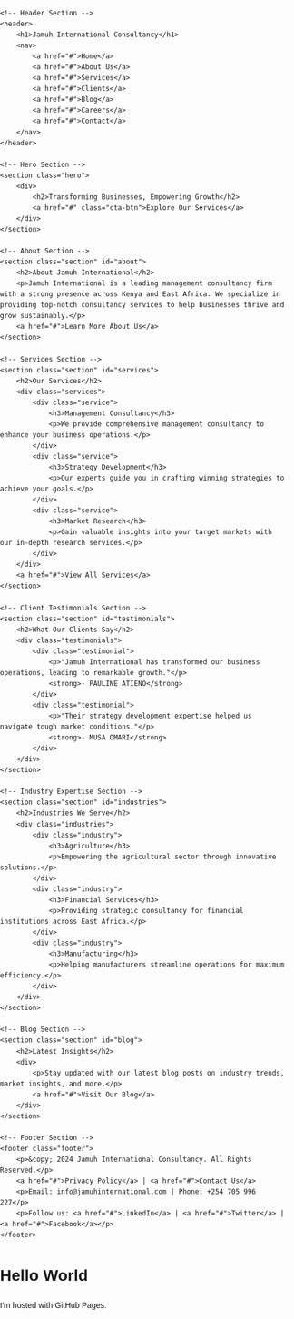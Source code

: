 <!DOCTYPE html>
<html lang="en">
<head>
    <meta charset="UTF-8">
    <meta name="viewport" content="width=device-width, initial-scale=1.0">
    <title>Jamuh International Consultancy</title>
    <style>
        body {
            font-family: Arial, sans-serif;
            margin: 0;
            padding: 0;
            line-height: 1.6;
        }
        header {
            background: #0056b3;
            color: white;
            padding: 10px 0;
        }
        header h1 {
            text-align: center;
            margin: 0;
        }
        nav {
            display: flex;
            justify-content: center;
            margin: 20px 0;
        }
        nav a {
            color: white;
            padding: 10px 20px;
            text-decoration: none;
        }
        nav a:hover {
            background: #003f7d;
        }
        .hero {
            background: url('banner.jpg') no-repeat center center/cover;
            color: white;
            height: 400px;
            display: flex;
            align-items: center;
            justify-content: center;
            text-align: center;
        }
        .hero h2 {
            font-size: 48px;
        }
        .hero .cta-btn {
            background: #ff6a00;
            color: white;
            padding: 10px 20px;
            text-decoration: none;
            margin-top: 20px;
            display: inline-block;
        }
        .section {
            padding: 50px 20px;
            text-align: center;
        }
        .services, .testimonials, .industries {
            display: flex;
            justify-content: space-around;
        }
        .service, .testimonial, .industry {
            flex: 1;
            margin: 10px;
        }
        .footer {
            background: #f4f4f4;
            padding: 20px;
            text-align: center;
        }
        .footer a {
            color: #0056b3;
            text-decoration: none;
        }
    </style>
</head>
<body>

    <!-- Header Section -->
    <header>
        <h1>Jamuh International Consultancy</h1>
        <nav>
            <a href="#">Home</a>
            <a href="#">About Us</a>
            <a href="#">Services</a>
            <a href="#">Clients</a>
            <a href="#">Blog</a>
            <a href="#">Careers</a>
            <a href="#">Contact</a>
        </nav>
    </header>

    <!-- Hero Section -->
    <section class="hero">
        <div>
            <h2>Transforming Businesses, Empowering Growth</h2>
            <a href="#" class="cta-btn">Explore Our Services</a>
        </div>
    </section>

    <!-- About Section -->
    <section class="section" id="about">
        <h2>About Jamuh International</h2>
        <p>Jamuh International is a leading management consultancy firm with a strong presence across Kenya and East Africa. We specialize in providing top-notch consultancy services to help businesses thrive and grow sustainably.</p>
        <a href="#">Learn More About Us</a>
    </section>

    <!-- Services Section -->
    <section class="section" id="services">
        <h2>Our Services</h2>
        <div class="services">
            <div class="service">
                <h3>Management Consultancy</h3>
                <p>We provide comprehensive management consultancy to enhance your business operations.</p>
            </div>
            <div class="service">
                <h3>Strategy Development</h3>
                <p>Our experts guide you in crafting winning strategies to achieve your goals.</p>
            </div>
            <div class="service">
                <h3>Market Research</h3>
                <p>Gain valuable insights into your target markets with our in-depth research services.</p>
            </div>
        </div>
        <a href="#">View All Services</a>
    </section>

    <!-- Client Testimonials Section -->
    <section class="section" id="testimonials">
        <h2>What Our Clients Say</h2>
        <div class="testimonials">
            <div class="testimonial">
                <p>"Jamuh International has transformed our business operations, leading to remarkable growth."</p>
                <strong>- PAULINE ATIENO</strong>
            </div>
            <div class="testimonial">
                <p>"Their strategy development expertise helped us navigate tough market conditions."</p>
                <strong>- MUSA OMARI</strong>
            </div>
        </div>
    </section>

    <!-- Industry Expertise Section -->
    <section class="section" id="industries">
        <h2>Industries We Serve</h2>
        <div class="industries">
            <div class="industry">
                <h3>Agriculture</h3>
                <p>Empowering the agricultural sector through innovative solutions.</p>
            </div>
            <div class="industry">
                <h3>Financial Services</h3>
                <p>Providing strategic consultancy for financial institutions across East Africa.</p>
            </div>
            <div class="industry">
                <h3>Manufacturing</h3>
                <p>Helping manufacturers streamline operations for maximum efficiency.</p>
            </div>
        </div>
    </section>

    <!-- Blog Section -->
    <section class="section" id="blog">
        <h2>Latest Insights</h2>
        <div>
            <p>Stay updated with our latest blog posts on industry trends, market insights, and more.</p>
            <a href="#">Visit Our Blog</a>
        </div>
    </section>

    <!-- Footer Section -->
    <footer class="footer">
        <p>&copy; 2024 Jamuh International Consultancy. All Rights Reserved.</p>
        <a href="#">Privacy Policy</a> | <a href="#">Contact Us</a>
        <p>Email: info@jamuhinternational.com | Phone: +254 705 996 227</p>
        <p>Follow us: <a href="#">LinkedIn</a> | <a href="#">Twitter</a> | <a href="#">Facebook</a></p>
    </footer>

</body>
</html>
<!DOCTYPE html>
<html>
<body>
<h1>Hello World</h1>
<p>I'm hosted with GitHub Pages.</p>
</body>
</html>


